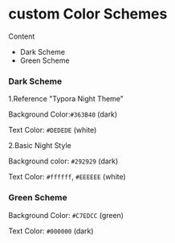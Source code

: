 # custom Color Schemes

Content

- Dark Scheme
- Green Scheme

### Dark Scheme

1.Reference "Typora Night Theme"

Background Color:`#363B40` (dark)

Text Color: `#DEDEDE` (white)

2.Basic Night Style

Background color: `#292929` (dark)

Text Color: `#ffffff`, `#EEEEEE` (white)

### Green Scheme

Background Color: `#C7EDCC` (green)

Text Color: `#000000` (dark)